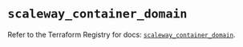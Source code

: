 # `scaleway_container_domain`

Refer to the Terraform Registry for docs: [`scaleway_container_domain`](https://registry.terraform.io/providers/scaleway/scaleway/2.59.0/docs/resources/container_domain).
